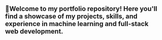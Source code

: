 ## 📜Welcome to my portfolio repository! Here you'll find a showcase of my projects, skills, and experience in machine learning and full-stack web development.
